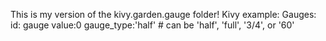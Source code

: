 This is my version of the kivy.garden.gauge folder!
Kivy example:
Gauges:
					id: gauge
					value:0
					gauge_type:'half' # can be 'half', 'full', '3/4', or '60'
